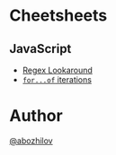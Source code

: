 # Cheetsheets

## JavaScript

- [Regex Lookaround](sheets/regex-lookarounds.md)
- [`for...of` iterations](sheets/for-of-iteration.md)

# Author
[@abozhilov](https://twitter.com/abozhilov)